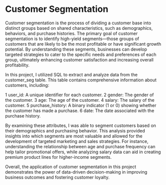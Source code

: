 # Customer Segmentation
Customer segmentation is the process of dividing a customer base into distinct groups based on shared characteristics, such as demographics, behaviors, and purchase histories. The primary goal of customer segmentation is to identify high-yield segments—those groups of customers that are likely to be the most profitable or have significant growth potential. By understanding these segments, businesses can develop targeted strategies to cater to the specific needs and preferences of each group, ultimately enhancing customer satisfaction and increasing overall profitability.

In this project, I utilized SQL to extract and analyze data from the customer_seg table. This table contains comprehensive information about customers, including:

1 user_id: A unique identifier for each customer.
2 gender: The gender of the customer.
3 age: The age of the customer.
4 salary: The salary of the customer.
5 purchase_history: A binary indicator (1 or 0) showing whether the customer has made a purchase.
6 date: The date associated with the purchase history.

By examining these attributes, I was able to segment customers based on their demographics and purchasing behavior. This analysis provided insights into which segments are most valuable and allowed for the development of targeted marketing and sales strategies. For instance, understanding the relationship between age and purchase frequency can help tailor promotional offers, while analyzing salary data can aid in creating premium product lines for higher-income segments.

Overall, the application of customer segmentation in this project demonstrates the power of data-driven decision-making in improving business outcomes and fostering customer loyalty.
